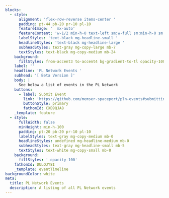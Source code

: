 ```yaml
---
blocks:
  - style:
      alignment: 'flex-row-reverse items-center '
      padding: pt-44 pb-20 pr-10 pl-10
      featureImage: '  mx-auto'
      featureContent: 'w-1/2 min-h-0 text-left sm:w-full sm:min-h-0 sm:text-left'
      labelStyles: 'text-black mg-headline-small '
      headlineStyles: 'text-black mg-headline-large '
      subheadStyles: text-gray mg-copy-large mb-7
      textStyles: text-black mg-copy-medium mb-24
    background:
      fillStyles: from-accent3 to-accent4 bg-gradient-to-tl opacity-100
    label: ''
    headline: 'PL Network Events '
    subhead: '[ Beta Version ]'
    body: |
      See below a list of events in the PL Network
    buttons:
      - label: Submit Event
        link: 'https://github.com/memser-spaceport/pln-events#submitting-events'
        buttonStyle: primary
        fathomId: CXB9QJA8
    _template: feature
  - style:
      fullWidth: false
      minHeight: min-h-100
      padding: pt-20 pb-20 pr-10 pl-10
      labelStyles: text-gray mg-copy-medium mb-0
      headlineStyles: undefined mg-headline-medium mb-0
      subheadStyles: text-gray mg-headline-small mb-5
      textStyles: text-white mg-copy-small mb-0
    background:
      fillStyles: ' opacity-100'
    fathomId: DULOJY8I
    _template: eventTimeline
backgroundColor: white
meta:
  title: PL Network Events
  description: A listing of all PL Network events
---
```








